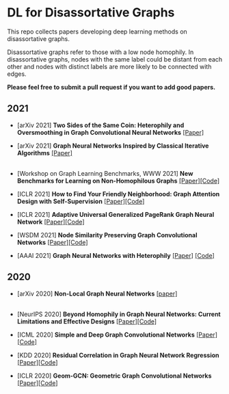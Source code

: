 # DL for Disassortative Graphs
This repo collects papers developing deep learning methods on disassortative graphs.

Disassortative graphs refer to those with a low node homophily. In disassortative graphs, nodes with the same label could be distant from each other and nodes with distinct labels are more likely to be connected with edges.

**Please feel free to submit a pull request if you want to add good papers.**


2021
----
* [arXiv 2021] **Two Sides of the Same Coin: Heterophily and Oversmoothing in Graph Convolutional Neural Networks** [[Paper]](https://arxiv.org/abs/2102.06462v2)
* [arXiv 2021] **Graph Neural Networks Inspired by Classical Iterative Algorithms** [[Paper]](https://arxiv.org/abs/2103.06064)
<br/><br/>


* [Workshop on Graph Learning Benchmarks, WWW 2021] **New Benchmarks for Learning on Non-Homophilous Graphs** [[Paper]](https://graph-learning-benchmarks.github.io/assets/papers/Non_Homophilous_Camera_Ready.pdf)[[Code]](https://github.com/CUAI/Non-Homophily-Benchmarks)
* [ICLR 2021] **How to Find Your Friendly Neighborhood: Graph Attention Design with Self-Supervision** [[Paper]](https://openreview.net/forum?id=Wi5KUNlqWty)[[Code]](https://github.com/dongkwan-kim/SuperGAT)
* [ICLR 2021] **Adaptive Universal Generalized PageRank Graph Neural Network** [[Paper]](https://openreview.net/forum?id=n6jl7fLxrP)[[Code]](https://github.com/jianhao2016/GPRGNN)
* [WSDM 2021] **Node Similarity Preserving Graph Convolutional Networks** [[Paper]](https://arxiv.org/abs/2011.09643)[[Code]](https://github.com/ChandlerBang/SimP-GCN)
* [AAAI 2021] **Graph Neural Networks with Heterophily** [[Paper]](https://arxiv.org/abs/2009.13566) [[Code]](https://github.com/GemsLab/CPGNN)

2020
----
* [arXiv 2020] **Non-Local Graph Neural Networks** [[paper]](https://arxiv.org/abs/2005.14612)
<br/><br/>

* [NeurIPS 2020] **Beyond Homophily in Graph Neural Networks: Current Limitations and Effective Designs** [[Paper]](https://arxiv.org/abs/2006.11468)[[Code]](https://github.com/GemsLab/H2GCN)
* [ICML 2020] **Simple and Deep Graph Convolutional Networks** [[Paper]](https://arxiv.org/abs/2007.02133)[[Code]](https://github.com/chennnM/GCNII)
* [KDD 2020] **Residual Correlation in Graph Neural Network Regression** [[Paper]](https://arxiv.org/abs/2002.08274)[[Code]](https://github.com/000Justin000/gnn-residual-correlation)
* [ICLR 2020] **Geom-GCN: Geometric Graph Convolutional Networks** [[Paper]](https://openreview.net/forum?id=S1e2agrFvS)[[Code]](https://github.com/graphdml-uiuc-jlu/geom-gcn)
